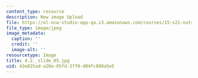 ```yaml
---
content_type: resource
description: New image Upload
file: https://ol-ocw-studio-app-qa.s3.amazonaws.com/courses/15-s21-nuts-and-bolts-of-business-plans-january-iap-2014/43e025ada20e05fd3ff9d04fc880a5e5_4.2._slide_05.jpg
file_type: image/jpeg
image_metadata:
  caption: ''
  credit: ''
  image-alt: ''
resourcetype: Image
title: 4.2._slide_05.jpg
uid: 43e025ad-a20e-05fd-3ff9-d04fc880a5e5
---
```

